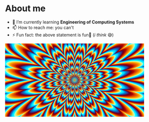 # About me

- 🌱 I’m currently learning **Engineering of Computing Systems**
- 📫 How to reach me: you can't
- ⚡ Fun fact: the above statement is fun🤣 (_i think_ 😅)

![alt text](image.jpg)
